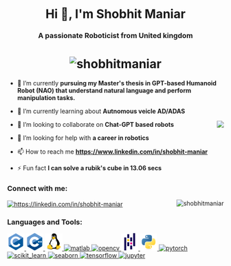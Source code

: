 <h1 align="center">Hi 👋, I'm Shobhit Maniar</h1>
<h3 align="center">A passionate Roboticist from United kingdom</h3>
<h1 align="center" href="https://github.com/ryo-ma/github-profile-trophy"><img src="https://github-profile-trophy.vercel.app/?username=shobhitmaniar&theme=gruvbox&no-frame=true&row=1&rank=B,C" alt="shobhitmaniar"/></h1>

- 🔭 I’m currently **pursuing my Master's thesis in GPT-based Humanoid Robot (NAO) that understand natural language and perform manipulation tasks.**

- 🌱 I’m currently learning about **Autnomous veicle AD/ADAS**
  
- 👯 I’m looking to collaborate on **Chat-GPT based robots**
  <img align="right" src="https://github-readme-stats.vercel.app/api/top-langs/?username=shobhitmaniar&theme=radical&layout=compact&size_weight=0.5&count_weight=0.5"/> </p>
- 🤝 I’m looking for help with **a career in robotics**

- 📫 How to reach me **https://www.linkedin.com/in/shobhit-maniar**

- ⚡ Fun fact **I can solve a rubik's cube in 13.06 secs**



<h3 align="left">Connect with me:</h3>
<p align="left">
<a href="https://linkedin.com/in/https://linkedin.com/in/shobhit-maniar" target="blank"><img align="center" src="https://raw.githubusercontent.com/rahuldkjain/github-profile-readme-generator/master/src/images/icons/Social/linked-in-alt.svg" alt="https://linkedin.com/in/shobhit-maniar" height="30" width="40" /></a> <img align="right" src="https://komarev.com/ghpvc/?username=shobhitmaniar&label=Profile%20views&color=0e75b6&style=flat" alt="shobhitmaniar" /> 
</p>

<h3 align="left">Languages and Tools:</h3>
<p align="left"> <a href="https://www.cprogramming.com/" target="_blank" rel="noreferrer"> <img src="https://raw.githubusercontent.com/devicons/devicon/master/icons/c/c-original.svg" alt="c" width="40" height="40"/> </a> <a href="https://www.w3schools.com/cpp/" target="_blank" rel="noreferrer"> <img src="https://raw.githubusercontent.com/devicons/devicon/master/icons/cplusplus/cplusplus-original.svg" alt="cplusplus" width="40" height="40"/> </a> <a href="https://www.linux.org/" target="_blank" rel="noreferrer"> <img src="https://raw.githubusercontent.com/devicons/devicon/master/icons/linux/linux-original.svg" alt="linux" width="40" height="40"/> </a> <a href="https://www.mathworks.com/" target="_blank" rel="noreferrer"> <img src="https://upload.wikimedia.org/wikipedia/commons/2/21/Matlab_Logo.png" alt="matlab" width="40" height="40"/> </a> <a href="https://opencv.org/" target="_blank" rel="noreferrer"> <img src="https://www.vectorlogo.zone/logos/opencv/opencv-icon.svg" alt="opencv" width="40" height="40"/> </a> <a href="https://pandas.pydata.org/" target="_blank" rel="noreferrer"> <img src="https://raw.githubusercontent.com/devicons/devicon/2ae2a900d2f041da66e950e4d48052658d850630/icons/pandas/pandas-original.svg" alt="pandas" width="40" height="40"/> </a> <a href="https://www.python.org" target="_blank" rel="noreferrer"> <img src="https://raw.githubusercontent.com/devicons/devicon/master/icons/python/python-original.svg" alt="python" width="40" height="40"/> </a> <a href="https://pytorch.org/" target="_blank" rel="noreferrer"> <img src="https://www.vectorlogo.zone/logos/pytorch/pytorch-icon.svg" alt="pytorch" width="40" height="40"/> </a> <a href="https://scikit-learn.org/" target="_blank" rel="noreferrer"> <img src="https://upload.wikimedia.org/wikipedia/commons/0/05/Scikit_learn_logo_small.svg" alt="scikit_learn" width="40" height="40"/> </a> <a href="https://seaborn.pydata.org/" target="_blank" rel="noreferrer"> <img src="https://seaborn.pydata.org/_images/logo-mark-lightbg.svg" alt="seaborn" width="40" height="40"/> </a> <a href="https://www.tensorflow.org" target="_blank" rel="noreferrer"> <img src="https://www.vectorlogo.zone/logos/tensorflow/tensorflow-icon.svg" alt="tensorflow" width="40" height="40"/> </a> <a href="https://jupyter.org/try" target="_blank" rel="noreferrer"> <img src="https://upload.wikimedia.org/wikipedia/commons/thumb/3/38/Jupyter_logo.svg/800px-Jupyter_logo.svg.png" alt="jupyter" width="40" height="40"/> </a> </p> 
